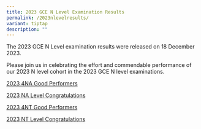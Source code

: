 ```yaml
---
title: 2023 GCE N Level Examination Results
permalink: /2023nlevelresults/
variant: tiptap
description: ""
---
```

<p>The 2023 GCE N Level examination results were released on 18 December 2023.</p><p></p><p>Please join us in celebrating the effort and commendable performance of our 2023 N level cohort in the 2023 GCE N level examinations.&nbsp;</p><p></p><p><a href="/files/2023_4N_A__gd_performers.pdf" rel="noopener noreferrer nofollow" target="_blank">2023 4NA Good Performers</a></p><p><a href="/files/2023_NA_Level_Congratulations.pdf" rel="noopener noreferrer nofollow" target="_blank">2023 NA Level Congratulations</a></p><p><a href="/files/2023_4N_T__Good_Performers.pdf" rel="noopener noreferrer nofollow" target="_blank">2023 4NT Good Performers</a></p><p><a href="/files/2023_NT_Level_Congratulations_v1.pdf" rel="noopener noreferrer nofollow" target="_blank">2023 NT Level Congratulations</a></p><p></p>